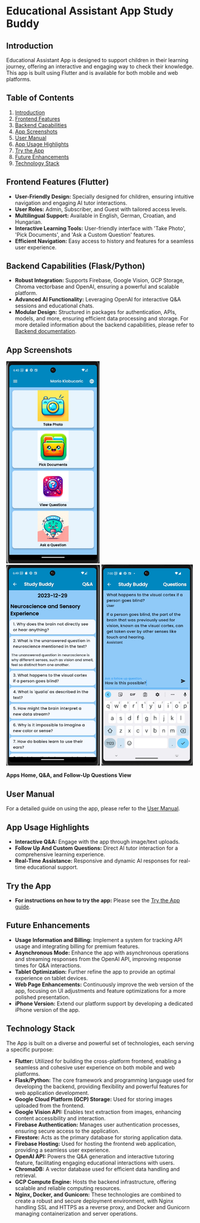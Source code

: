 # Educational Assistant App Study Buddy

## Introduction
Educational Assistant App is designed to support children in their learning journey, offering an interactive and engaging way to check their knowledge. This app is built using Flutter and is available for both mobile and web platforms.

## Table of Contents
1. [Introduction](#introduction)
2. [Frontend Features](#frontend-features)
3. [Backend Capabilities](#backend-capabilities)
4. [App Screenshots](#app-screenshots)
5. [User Manual](#user-manual)
6. [App Usage Highlights](#app-usage-highlights)
7. [Try the App](#try-the-app)
8. [Future Enhancements](#future-enhancements)
9. [Technology Stack](#technology-stack)

## Frontend Features (Flutter)
- **User-Friendly Design:** Specially designed for children, ensuring intuitive navigation and engaging AI tutor interactions.
- **User Roles:** Admin, Subscriber, and Guest with tailored access levels.
- **Multilingual Support:** Available in English, German, Croatian, and Hungarian.
- **Interactive Learning Tools:** User-friendly interface with 'Take Photo', 'Pick Documents', and 'Ask a Custom Question' features.
- **Efficient Navigation:** Easy access to history and features for a seamless user experience.

## Backend Capabilities (Flask/Python)
- **Robust Integration:** Supports Firebase, Google Vision, GCP Storage, Chroma vectorbase and OpenAI, ensuring a powerful and scalable platform.
- **Advanced AI Functionality:** Leveraging OpenAI for interactive Q&A sessions and educational chats.
- **Modular Design:** Structured in packages for authentication, APIs, models, and more, ensuring efficient data processing and storage.
For more detailed information about the backend capabilities, please refer to [Backend documentation](docs/Backend.md).

## App Screenshots

<p float="left">
  <img src="screenshots/home_view.jpg" alt="App home view" width="250" />
  <img src="screenshots/qa.jpg" alt="App questions view" width="251" />
  <img src="screenshots/follow_up_questions.jpg" alt="App follow up questions view" width="245" />
</p>
<b>Apps Home, Q&A, and Follow-Up Questions View</b>

## User Manual
For a detailed guide on using the app, please refer to the [User Manual](UserManual.md).

## App Usage Highlights
- **Interactive Q&A:** Engage with the app through image/text uploads.
- **Follow Up And Custom Questions:** Direct AI tutor interaction for a comprehensive learning experience.
- **Real-Time Assistance:** Responsive and dynamic AI responses for real-time educational support.

## Try the App

- **For instructions on how to try the app:** Please see the [Try the App guide](docs/TryAppGuide.md).

## Future Enhancements
- **Usage Information and Billing:** Implement a system for tracking API usage and integrating billing for premium features.
- **Asynchronous Mode:** Enhance the app with asynchronous operations and streaming responses from the OpenAI API, improving response times for Q&A interactions.
- **Tablet Optimization:** Further refine the app to provide an optimal experience on tablet devices.
- **Web Page Enhancements:** Continuously improve the web version of the app, focusing on UI adjustments and feature optimizations for a more polished presentation.
- **iPhone Version:** Extend our platform support by developing a dedicated iPhone version of the app.

## Technology Stack
The App is built on a diverse and powerful set of technologies, each serving a specific purpose:
- **Flutter:** Utilized for building the cross-platform frontend, enabling a seamless and cohesive user experience on both mobile and web platforms.
- **Flask/Python:** The core framework and programming language used for developing the backend, providing flexibility and powerful features for web application development.
- **Google Cloud Platform (GCP) Storage:** Used for storing images uploaded from the frontend.
- **Google Vision API:** Enables text extraction from images, enhancing content accessibility and interaction.
- **Firebase Authentication:** Manages user authentication processes, ensuring secure access to the application.
- **Firestore:** Acts as the primary database for storing application data.
- **Firebase Hosting:** Used for hosting the frontend web application, providing a seamless user experience.
- **OpenAI API:** Powers the Q&A generation and interactive tutoring feature, facilitating engaging educational interactions with users.
- **ChromaDB:** A vector database used for efficient data handling and retrieval.
- **GCP Compute Engine:** Hosts the backend infrastructure, offering scalable and reliable computing resources.
- **Nginx, Docker, and Gunicorn:** These technologies are combined to create a robust and secure deployment environment, with Nginx handling SSL and HTTPS as a reverse proxy, and Docker and Gunicorn managing containerization and server operations.


